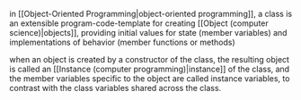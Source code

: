 in [[Object-Oriented Programming|object-oriented programming]], a class is an extensible program-code-template for creating [[Object (computer science)|objects]], providing initial values for state (member variables) and implementations of behavior (member functions or methods)

when an object is created by a constructor of the class, the resulting object is called an [[Instance (computer programming)|instance]] of the class, and the member variables specific to the object are called instance variables, to contrast with the class variables shared across the class.